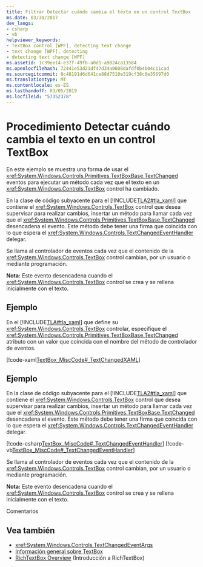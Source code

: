 ```yaml
---
title: Filtrar Detectar cuándo cambia el texto en un control TextBox
ms.date: 03/30/2017
dev_langs:
- csharp
- vb
helpviewer_keywords:
- TextBox control [WPF], detecting text change
- text change [WPF], detecting
- detecting text change [WPF]
ms.assetid: 1c39ee14-e37f-49fb-a0d1-a9824ca13584
ms.openlocfilehash: 72441e53d21df47d34a0600dafdf0b4b04c11cad
ms.sourcegitcommit: 0c48191d6d641ce88d7510e319cf38c0e35697d0
ms.translationtype: MT
ms.contentlocale: es-ES
ms.lasthandoff: 03/05/2019
ms.locfileid: "57352378"
---
```

# <a name="how-to-detect-when-text-in-a-textbox-has-changed"></a>Procedimiento Detectar cuándo cambia el texto en un control TextBox
En este ejemplo se muestra una forma de usar el <xref:System.Windows.Controls.Primitives.TextBoxBase.TextChanged> eventos para ejecutar un método cada vez que el texto en un <xref:System.Windows.Controls.TextBox> control ha cambiado.  
  
 En la clase de código subyacente para el [!INCLUDE[TLA2#tla_xaml](../../../../includes/tla2sharptla-xaml-md.md)] que contiene el <xref:System.Windows.Controls.TextBox> control que desea supervisar para realizar cambios, insertar un método para llamar cada vez que el <xref:System.Windows.Controls.Primitives.TextBoxBase.TextChanged> desencadena el evento.  Este método debe tener una firma que coincida con lo que espera el <xref:System.Windows.Controls.TextChangedEventHandler> delegar.  
  
 Se llama al controlador de eventos cada vez que el contenido de la <xref:System.Windows.Controls.TextBox> control cambian, por un usuario o mediante programación.  
  
 **Nota:** Este evento desencadena cuando el <xref:System.Windows.Controls.TextBox> control se crea y se rellena inicialmente con el texto.  
  
## <a name="example"></a>Ejemplo  
 En el [!INCLUDE[TLA#tla_xaml](../../../../includes/tlasharptla-xaml-md.md)] que define su <xref:System.Windows.Controls.TextBox> controlar, especifique el <xref:System.Windows.Controls.Primitives.TextBoxBase.TextChanged> atributo con un valor que coincida con el nombre del método de controlador de eventos.  
  
 [!code-xaml[TextBox_MiscCode#_TextChangedXAML](~/samples/snippets/csharp/VS_Snippets_Wpf/TextBox_MiscCode/CSharp/Window1.xaml#_textchangedxaml)]  
  
## <a name="example"></a>Ejemplo  
 En la clase de código subyacente para el [!INCLUDE[TLA2#tla_xaml](../../../../includes/tla2sharptla-xaml-md.md)] que contiene el <xref:System.Windows.Controls.TextBox> control que desea supervisar para realizar cambios, insertar un método para llamar cada vez que el <xref:System.Windows.Controls.Primitives.TextBoxBase.TextChanged> desencadena el evento.  Este método debe tener una firma que coincida con lo que espera el <xref:System.Windows.Controls.TextChangedEventHandler> delegar.  
  
 [!code-csharp[TextBox_MiscCode#_TextChangedEventHandler](~/samples/snippets/csharp/VS_Snippets_Wpf/TextBox_MiscCode/CSharp/Window1.xaml.cs#_textchangedeventhandler)]
 [!code-vb[TextBox_MiscCode#_TextChangedEventHandler](~/samples/snippets/visualbasic/VS_Snippets_Wpf/TextBox_MiscCode/VisualBasic/Window1.xaml.vb#_textchangedeventhandler)]  
  
 Se llama al controlador de eventos cada vez que el contenido de la <xref:System.Windows.Controls.TextBox> control cambian, por un usuario o mediante programación.  
  
 **Nota:** Este evento desencadena cuando el <xref:System.Windows.Controls.TextBox> control se crea y se rellena inicialmente con el texto.  
  
 Comentarios  
  
## <a name="see-also"></a>Vea también
- <xref:System.Windows.Controls.TextChangedEventArgs>
- [Información general sobre TextBox](textbox-overview.md)
- [RichTextBox Overview](richtextbox-overview.md) (Introducción a RichTextBox)
